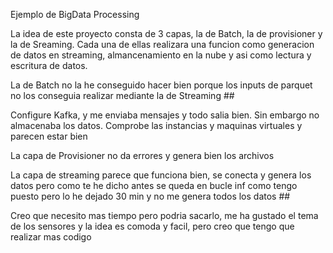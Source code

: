 Ejemplo de BigData Processing

La idea de este proyecto consta de 3 capas, la de Batch, la de provisioner y la de Sreaming. Cada una de ellas realizara una funcion como generacion de datos en streaming, almancenamiento en la nube y asi como lectura y escritura de datos.

La de Batch no la he conseguido hacer bien porque los inputs de parquet no los conseguia realizar mediante la de Streaming ##

Configure Kafka, y me enviaba mensajes y todo salia bien. Sin embargo no almacenaba los datos. Comprobe las instancias y maquinas virtuales y parecen estar bien

La capa de Provisioner no da errores y genera bien los archivos

La capa de streaming parece que funciona bien, se conecta y genera los datos pero como te he dicho antes se queda en bucle inf como tengo puesto pero lo he dejado 30 min y no me genera todos los datos ##

Creo que necesito mas tiempo pero podria sacarlo, me ha gustado el tema de los sensores y la idea es comoda y facil, pero creo que tengo que realizar mas codigo
